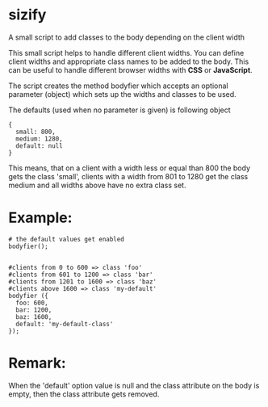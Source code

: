 sizify
========

A small script to add classes to the body depending on the client width

This small script helps to handle different client widths. You can define client widths and appropriate class names to be added to the body. This can be useful to handle different browser widths with __CSS__ or __JavaScript__.

The script creates the method bodyfier which accepts an optional parameter (object) which sets up the widths and classes to be used.

The defaults (used when no parameter is given) is following object
```
{
  small: 800,
  medium: 1280,
  default: null
}
```

This means, that on a client with a width less or equal than 800 the body gets the class 'small', clients with a width from 801 to 1280 get the class medium and all widths above have no extra class set.

Example:
========
```
# the default values get enabled
bodyfier(); 


#clients from 0 to 600 => class 'foo'
#clients from 601 to 1200 => class 'bar'
#clients from 1201 to 1600 => class 'baz'
#clients above 1600 => class 'my-default'
bodyfier ({
  foo: 600,
  bar: 1200,
  baz: 1600,
  default: 'my-default-class'
});
```
Remark:
=======
When the 'default' option value is null and the class attribute on the body is empty, then the class attribute gets removed.